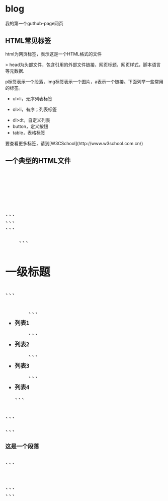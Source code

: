 # blog
我的第一个guthub-page网页
<h2>HTML常见标签</h2>
<p>html为网页标签，<!DOCTYPE html>表示这是一个HTML格式的文件</p>
> head为头部文件，包含引用的外部文件链接，网页标题，网页样式，脚本语言等元数据.

p标签表示一个段落，img标签表示一个图片，a表示一个链接。下面列举一些常用的标签。
* ul>li，无序列表标签
- ol>li，有序；列表标签
+ dl>dt，自定义列表
+ button，定义按钮
+ table，表格标签

<p>要查看更多标签，请到[W3CSchool](http://www.w3school.com.cn/)</p>
<h2>一个典型的HTML文件<h2>
<pre><code>
<html lang="en">

<head>
	<meta charset="UTF-8">
	<title>Document</title>
```</head>
```<body>
```<div class="item">
	```<h1 class="item">一级标题</h1>
```<ul id="ik">
	```<li class="cl">列表1</li>
	```<li class="cl">列表2</li>
	```<li class="cl">列表3</li>
	```<li class="cl">列表4</li>
```</ul>
```</div>
```<p class="test">这是一个段落</p>
```<h2 class="hsajsb" id="gsxah"></h2>
```</body>
```</html>
</pre></code>

